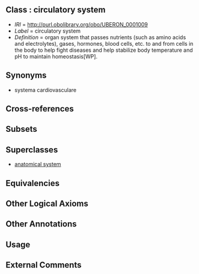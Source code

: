 
## Class : circulatory system

 * *IRI* = http://purl.obolibrary.org/obo/UBERON_0001009
 * *Label* = circulatory system
 * *Definition* = organ system that passes nutrients (such as amino acids and electrolytes), gases, hormones, blood cells, etc. to and from cells in the body to help fight diseases and help stabilize body temperature and pH to maintain homeostasis[WP].

## Synonyms

 * systema cardiovasculare

## Cross-references


## Subsets


## Superclasses

 * [anatomical system](../../UBERON/67/UBERON_0000467.md)

## Equivalencies


## Other Logical Axioms


## Other Annotations


## Usage


## External Comments

